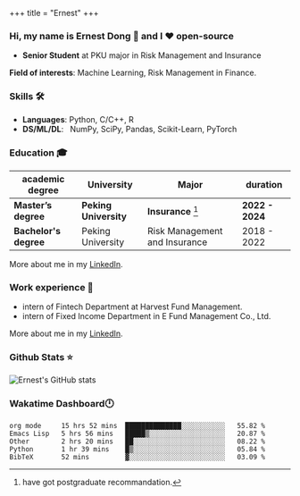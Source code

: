 +++
title = "Ernest"
+++
### Hi, my name is Ernest Dong 👋 and I ❤️ open-source
- **Senior Student** at PKU major in Risk Management and Insurance

**Field of interests**: Machine Learning, Risk Management in Finance.

### Skills 🛠️
- **Languages**:        Python, C/C++, R
- **DS/ML/DL**: &nbsp;  NumPy, SciPy, Pandas, Scikit-Learn, PyTorch
### Education 🎓
| academic degree      | University          | Major                                      | duration  |
| ---------------------| ------------------- | --------------------|-----------|
| **Master’s degree**  |**Peking University**| **Insurance** [^1]                |**2022 - 2024**|
| **Bachelor's degree**|Peking University    | Risk Management and Insurance |2018 - 2022|

More about me in my [LinkedIn](https://www.linkedin.com/in/晨阳-董-918ab41b4/).

[^1]: have got postgraduate recommandation.
### Work experience 👔

- intern of Fintech Department at Harvest Fund Management.
- intern of Fixed Income Department in E Fund Management Co., Ltd.

More about me in my [LinkedIn](https://www.linkedin.com/in/晨阳-董-918ab41b4/).
### Github Stats ⭐
![Ernest's GitHub stats](https://github-readme-stats.vercel.app/api?username=ErnestDong&show_icons=true)

### Wakatime Dashboard🕛 

<!--START_SECTION:waka-->
```text
org mode     15 hrs 52 mins  ██████████████░░░░░░░░░░░   55.82 % 
Emacs Lisp   5 hrs 56 mins   █████▒░░░░░░░░░░░░░░░░░░░   20.87 % 
Other        2 hrs 20 mins   ██░░░░░░░░░░░░░░░░░░░░░░░   08.22 % 
Python       1 hr 39 mins    █▒░░░░░░░░░░░░░░░░░░░░░░░   05.84 % 
BibTeX       52 mins         ▓░░░░░░░░░░░░░░░░░░░░░░░░   03.09 % 
```
<!--END_SECTION:waka-->

